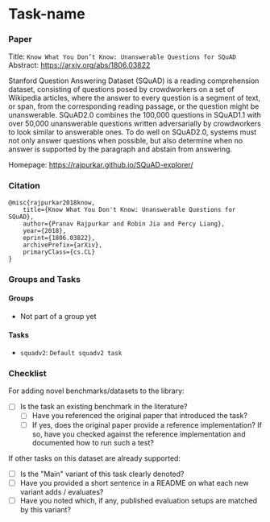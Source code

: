 # Task-name

### Paper

Title: `Know What You Don’t Know: Unanswerable Questions for SQuAD`
Abstract: https://arxiv.org/abs/1806.03822

Stanford Question Answering Dataset (SQuAD) is a reading comprehension dataset,
consisting of questions posed by crowdworkers on a set of Wikipedia articles,
where the answer to every question is a segment of text, or span, from the
corresponding reading passage, or the question might be unanswerable.
SQuAD2.0 combines the 100,000 questions in SQuAD1.1 with over 50,000 unanswerable
questions written adversarially by crowdworkers to look similar to answerable ones.
To do well on SQuAD2.0, systems must not only answer questions when possible, but
also determine when no answer is supported by the paragraph and abstain from answering.

Homepage: https://rajpurkar.github.io/SQuAD-explorer/

### Citation

```
@misc{rajpurkar2018know,
    title={Know What You Don't Know: Unanswerable Questions for SQuAD},
    author={Pranav Rajpurkar and Robin Jia and Percy Liang},
    year={2018},
    eprint={1806.03822},
    archivePrefix={arXiv},
    primaryClass={cs.CL}
}
```

### Groups and Tasks

#### Groups

* Not part of a group yet

#### Tasks

* `squadv2`: `Default squadv2 task`

### Checklist

For adding novel benchmarks/datasets to the library:

* [ ] Is the task an existing benchmark in the literature?
    * [ ] Have you referenced the original paper that introduced the task?
    * [ ] If yes, does the original paper provide a reference implementation? If so, have you checked against the reference implementation and documented how to run such a test?

If other tasks on this dataset are already supported:

* [ ] Is the "Main" variant of this task clearly denoted?
* [ ] Have you provided a short sentence in a README on what each new variant adds / evaluates?
* [ ] Have you noted which, if any, published evaluation setups are matched by this variant?

